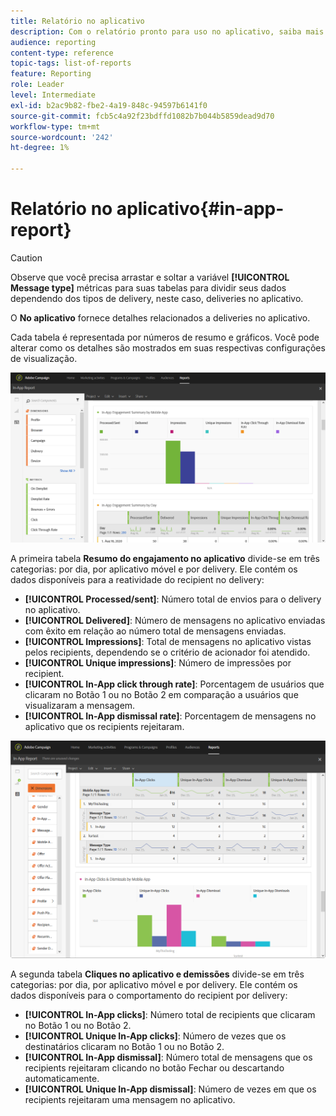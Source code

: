 ```yaml
---
title: Relatório no aplicativo
description: Com o relatório pronto para uso no aplicativo, saiba mais sobre o sucesso das mensagens no aplicativo.
audience: reporting
content-type: reference
topic-tags: list-of-reports
feature: Reporting
role: Leader
level: Intermediate
exl-id: b2ac9b82-fbe2-4a19-848c-94597b6141f0
source-git-commit: fcb5c4a92f23bdffd1082b7b044b5859dead9d70
workflow-type: tm+mt
source-wordcount: '242'
ht-degree: 1%

---
```


# Relatório no aplicativo{#in-app-report}

>[!CAUTION]
>
>Observe que você precisa arrastar e soltar a variável **[!UICONTROL Message type]** métricas para suas tabelas para dividir seus dados dependendo dos tipos de delivery, neste caso, deliveries no aplicativo.

O **No aplicativo** fornece detalhes relacionados a deliveries no aplicativo.

Cada tabela é representada por números de resumo e gráficos. Você pode alterar como os detalhes são mostrados em suas respectivas configurações de visualização.

![](assets/inapp_report.png)

A primeira tabela **Resumo do engajamento no aplicativo** divide-se em três categorias: por dia, por aplicativo móvel e por delivery. Ele contém os dados disponíveis para a reatividade do recipient no delivery:

* **[!UICONTROL Processed/sent]**: Número total de envios para o delivery no aplicativo.
* **[!UICONTROL Delivered]**: Número de mensagens no aplicativo enviadas com êxito em relação ao número total de mensagens enviadas.
* **[!UICONTROL Impressions]**: Total de mensagens no aplicativo vistas pelos recipients, dependendo se o critério de acionador foi atendido.
* **[!UICONTROL Unique impressions]**: Número de impressões por recipient.
* **[!UICONTROL In-App click through rate]**: Porcentagem de usuários que clicaram no Botão 1 ou no Botão 2 em comparação a usuários que visualizaram a mensagem.
* **[!UICONTROL In-App dismissal rate]**: Porcentagem de mensagens no aplicativo que os recipients rejeitaram.

![](assets/inapp_report_1.png)

A segunda tabela **Cliques no aplicativo e demissões** divide-se em três categorias: por dia, por aplicativo móvel e por delivery. Ele contém os dados disponíveis para o comportamento do recipient por delivery:

* **[!UICONTROL In-App clicks]**: Número total de recipients que clicaram no Botão 1 ou no Botão 2.
* **[!UICONTROL Unique In-App clicks]**: Número de vezes que os destinatários clicaram no Botão 1 ou no Botão 2.
* **[!UICONTROL In-App dismissal]**: Número total de mensagens que os recipients rejeitaram clicando no botão Fechar ou descartando automaticamente.
* **[!UICONTROL Unique In-App dismissal]**: Número de vezes em que os recipients rejeitaram uma mensagem no aplicativo.
